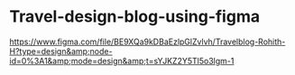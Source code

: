 # Travel-design-blog-using-figma
https://www.figma.com/file/BE9XQa9kDBaEzlpGlZvlvh/Travelblog-Rohith-H?type=design&amp;node-id=0%3A1&amp;mode=design&amp;t=sYJKZ2Y5Tl5o3lgm-1

